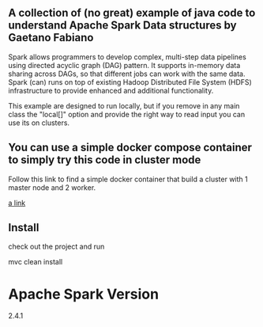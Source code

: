 ## A collection of (no great) example of java code to understand Apache Spark Data structures by Gaetano Fabiano


Spark allows programmers to develop complex, multi-step data pipelines using directed acyclic graph (DAG) pattern. It  supports in-memory data sharing across DAGs, so that different jobs can work with the same data.
Spark (can) runs on top of existing Hadoop Distributed File System (HDFS) infrastructure to provide enhanced and additional functionality. 

This example are designed to run locally, but if you remove in any main class the "local[]" option and provide the right way to read input you can use its on clusters.

## You can use a simple docker compose container to simply try this code in cluster mode

Follow this link to find a simple docker container that build a cluster with 1 master node and 2 worker.

[a link](https://github.com/gaetanofabiano/dockerSparkCluster)

## Install

check out the project and run

mvc clean install

# Apache Spark Version

2.4.1

